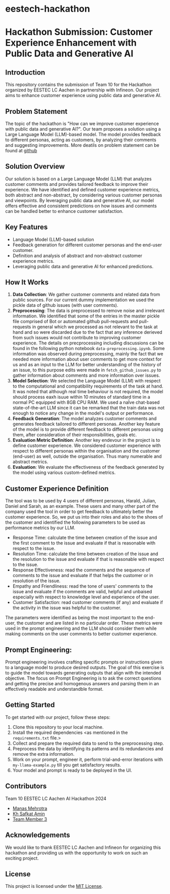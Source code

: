 # eestech-hackathon
# Hackathon Submission: Customer Experience Enhancement with Public Data and Generative AI

## Introduction
This repository contains the submission of Team 10 for the Hackathon organized by EESTEC LC Aachen in partnership with Infineon. Our project aims to enhance customer experience using public data and generative AI.

## Problem Statement
The topic of the hackathon is "How can we improve customer experience with public data and generative AI?". Our team proposes a solution using a Large Language Model (LLM)-based model. The model provides feedback to different personas, acting as customers, by analyzing their comments and suggesting improvements. More deatils on problem statement can be found at [github](https://github.com/Infineon/hackathon)

## Solution Overview
Our solution is based on a Large Language Model (LLM) that analyzes customer comments and provides tailored feedback to improve their experience. We have identified and defined customer experience metrics, both abstract and non-abstract, by considering various customer personas and viewpoints. By leveraging public data and generative AI, our model offers effective and consistent predictions on how issues and comments can be handled better to enhance customer satisfaction. 

## Key Features
- Language Model (LLM)-based solution
- Feedback generation for different customer personas and the end-user customer.
- Definition and analysis of abstract and non-abstract customer experience metrics.
- Leveraging public data and generative AI for enhanced predictions.

## How It Works
1. **Data Collection**: We gather customer comments and related data from public sources. For our current dummy implementation we used the pickle data of github issues (with user comments). 
2. **Preprocessing**: The data is preprocessed to remove noise and irrelevant information. We identified that some of the entries in the master pickle file comprised of Bot or automated github pull-requests and pull-requests in general which we processed as not relevant to the task at hand and so were discarded due to the fact that any inference derieved from such issues would not contribute to improving customer experience. The details on precprocessing including discussions can be found in the following python notebook `data-preprocessing.ipynb`. Some information was observed during preprocessing, mainly the fact that we needed more information about user comments to get more context for us and as an input to the LLM for better understanding of the history of an issue, to this purpose edits were made in `fetch_github_issues.py` to gather information about comments and more information over issues.   
3. **Model Selection**: We selected the Language Model (LLM) with respect to the computational and compatibility requirements of the task at hand. It was noted that although real time behaviour is not required, the model should process eaxh isuue within 10 minutes of standard time in a normal PC equipped with 8GB CPU RAM. We used a naÏve chat-based state-of-the-art LLM since it can be remarked that the train data was not enough to notice any change in the model's output or performance.  
4. **Feedback Generation**: The model analyzes customer comments and generates feedback tailored to different personas. Another key feature of the model is to provide different feedback to different personas using them, after consideration of their responsibilities, goals etc.
5. **Evaluation Metric Definition**: Another key endevour in the project is to define customer experience. We considered customer experience with respect to different personas within the organisation and the customer (end-user) as well, outside the organisation. Thus many numerable and abstract metrics.
6. **Evaluation**: We evaluate the effectiveness of the feedback generated by the model using various custom-defined metrics.

## Customer Experience Definition
The tool was to be used by 4 users of different personas, Harald, Julian, Daniel and Sarah, as an example. These users and many other part of the company used the tool in order to get feedback to ultimately better the customer experience. So, we put us into their roles and also to the shoes of the customer and identified the following parameters to be used as performance metrics by our LLM.
- Response Time: calculate the time between creation of the issue and the first comment to the issue and evaluate if that is reasonable with respect to the issue.
- Resolution Time: calculate the time between creation of the issue and the resolution to the issue and evaluate if that is reasonable with respect to the issue.
- Response Effectiveness: read the comments and the sequence of comments to the issue and evaluate if that helps the customer or in resolution of the issue.
- Empathy and Friendliness: read the tone of users' comments to the issue and evaluate if the comments are valid, helpful and unbaised especially with respect to knowledge level and experience of the user.
- Customer Satisfaction: read customer comments (if any) and evaluate if the activity in the issue was helpful to the customer. 

The parameters were identified as being the most important to the end-user, the customer and are listed in no particular order. These metrics were used in the prompt engineering and the LLM should consider them while making comments on the user comments to better customer experience.

## Prompt Engineering:
Prompt engineering involves crafting specific prompts or instructions given to a language model to produce desired outputs. The goal of this exercise is to guide the model towards generating outputs that align with the intended objective. The focus on Prompt Engineering is to ask the correct questions and getting the precise and homogenous answers and parsing them in an effectively readable and understandble format. 

## Getting Started
To get started with our project, follow these steps:
1. Clone this repository to your local machine.
2. Install the required dependencies <as mentioned in the `requirements.txt` file.>
3. Collect and prepare the required data to send to the preprocessing step.
4. Preprocess the data by identifying its patterns and its redundancies and remove the extra information.
5. Work on your prompt, engineer it, perform trial-and-error iterations with `my-llama-example.py` till you get satisfactory results.
6. Your model and prompt is ready to be deployed in the UI.

## Contributors
Team 10 EESTEC LC Aachen AI Hackathon 2024
- [Manas Mehrotra](https://github.com/mechgguy)
- [Kh Safkat Amin](https://github.com/khsafkatamin)
- [Team Member 3](https://github.com/teammember3)

## Acknowledgements
We would like to thank EESTEC LC Aachen and Infineon for organizing this hackathon and providing us with the opportunity to work on such an exciting project.

## License
This project is licensed under the [MIT License](https://www.mit.edu/~amini/LICENSE.md).
